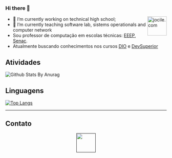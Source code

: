 ### Hi there 👋

  <a href="https://jocile.com">
    <img src="https://jocile.com/assets/img/avatar.jpg" align="right" alt="jocile.com" heigth="50" width="60">
  </a>

- 🔭 I’m currently working on technical high school;
- 🌱 I’m currently teaching software lab, sistems operationals and computer network
- Sou professor de computação em escolas técnicas: [EEEP](https://aulas.jocile.com/), [Senac](https://senac.jocile.com/).
- Atualmente buscando conhecimentos nos cursos [DIO](https://www.dio.me/) e [DevSuperior](https://devsuperior.com.br/)

## Atividades

![Github Stats By Anurag](https://github-readme-stats.vercel.app/api?username=jocile&show_icons=true&theme=cobalt&hide=contribs)

## Linguagens

[![Top Langs](https://github-readme-stats.vercel.app/api/top-langs/?username=jocile&layout=compact)](https://github.com/anuraghazra/github-readme-stats)

---

## Contato

<div align="center">
  <a href=""https://www.linkedin.com/in/jocil%C3%A9-serra-56298838/">
    <img src="https://cdn.jsdelivr.net/gh/devicons/devicon/icons/linkedin/linkedin-original.svg" heigth="50" width="60">
  </a>
</div>

<!--
**jocile/jocile** is a ✨ _special_ ✨ repository because its `README.md` (this file) appears on your GitHub profile.
<details>
  <summary> <b> Things to know about me! (saiba mais sobre mim) </b> <i>(click to expand!)</i> </summary>


Here are some ideas to get you started:

- 🔭 I’m currently working on ...
- 🌱 I’m currently learning ...
- 👯 I’m looking to collaborate on ...
- 🤔 I’m looking for help with ...
- 💬 Ask me about ...
- 📫 How to reach me: ...
- 😄 Pronouns: ...
- ⚡ Fun fact: ...

</details>

template from: https://raw.githubusercontent.com/kautukkundan/Awesome-Profile-README-templates/master/dynamic-realtime/quadrified.md

-->

